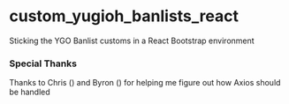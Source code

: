 # custom_yugioh_banlists_react
Sticking the YGO Banlist customs in a React Bootstrap environment

### Special Thanks
Thanks to Chris () and Byron () for helping me figure out how Axios should be handled